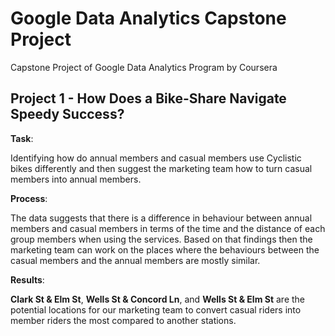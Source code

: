 # Google Data Analytics Capstone Project

Capstone Project of Google Data Analytics Program by Coursera

## Project 1 - How Does a Bike-Share Navigate Speedy Success?

**Task**: 

Identifying how do annual members and casual members use Cyclistic bikes differently and then suggest the marketing team how to turn casual members into annual members.

**Process**: 

The data suggests that there is a difference in behaviour between annual members and casual members in terms of the time and the distance of each group members when using the services. Based on that findings then the marketing team can work on the places where the behaviours between the casual members and the annual members are mostly similar.

**Results**: 

**Clark St & Elm St**, **Wells St & Concord Ln**, and **Wells St & Elm St** are the potential locations for our marketing team to convert casual riders into member riders the most compared to another stations. 
